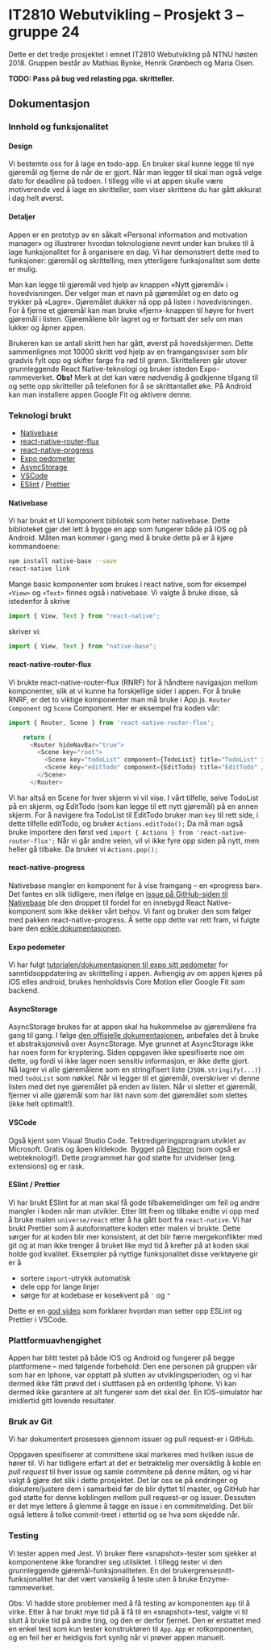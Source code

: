 # IT2810 Webutvikling – Prosjekt 3 – gruppe 24

Dette er det tredje prosjektet i emnet IT2810 Webutvikling på NTNU høsten 2018. Gruppen består av Mathias Bynke, Henrik Grønbech og Maria Osen.

**TODO: Pass på bug ved relasting pga. skritteller.**

## Dokumentasjon

### Innhold og funksjonalitet

#### Design

Vi bestemte oss for å lage en todo-app. En bruker skal kunne legge til nye gjøremål og fjerne de når de er gjort. Når man legger til skal man også velge dato for deadline på todoen. I tillegg ville vi at appen skulle være motiverende ved å lage en skritteller, som viser skrittene du har gått akkurat i dag helt øverst.

#### Detaljer

Appen er en prototyp av en såkalt «Personal information and motivation manager» og illustrerer hvordan teknologiene nevnt under kan brukes til å lage funksjonalitet for å organisere en dag.
Vi har demonstrert dette med to funksjoner: gjøremål og skrittelling, men ytterligere funksjonalitet som dette er mulig.

Man kan legge til gjøremål ved hjelp av knappen «Nytt gjøremål» i hovedvisningen.
Der velger man et navn på gjøremålet og en dato og trykker på «Lagre».
Gjøremålet dukker nå opp på listen i hovedvisningen.
For å fjerne et gjøremål kan man bruke «fjern»-knappen til høyre for hvert gjøremål i listen.
Gjøremålene blir lagret og er fortsatt der selv om man lukker og åpner appen.

Brukeren kan se antall skritt hen har gått, øverst på hovedskjermen.
Dette sammenlignes mot 10000 skritt ved hjelp av en framgangsviser som blir gradvis fylt opp og skifter farge fra rød til grønn.
Skrittelleren går utover grunnleggende React Native-teknologi og bruker isteden Expo-rammeverket.
**Obs!** Merk at det kan være nødvendig å godkjenne tilgang til og sette opp skritteller på telefonen for å se skrittantallet øke.
På Android kan man installere appen Google Fit og aktivere denne.

### Teknologi brukt

- [Nativebase](https://nativebase.io/)
- [react-native-router-flux](https://www.npmjs.com/package/react-native-router-flux)
- [react-native-progress](https://github.com/oblador/react-native-progress)
- [Expo pedometer](https://docs.expo.io/versions/latest/sdk/pedometer)
- [AsyncStorage](https://facebook.github.io/react-native/docs/asyncstorage)
- [VSCode](https://code.visualstudio.com/)
- [ESlint](https://eslint.org/) / [Prettier](https://github.com/prettier/prettier)

#### Nativebase

Vi har brukt et UI komponent bibliotek som heter nativebase. Dette biblioteket gjør det lett å bygge en app som fungerer både på IOS og på Android. Måten man kommer i gang med å bruke dette på er å kjøre kommandoene:

```bash
npm install native-base --save
react-native link
```

Mange basic komponenter som brukes i react native, som for eksempel `<View>` og `<Text>` finnes også i nativebase. Vi valgte å bruke disse, så istedenfor å skrive

```javascript
import { View, Text } from "react-native";
```

skriver vi:

```javascript
import { View, Text } from "native-base";
```

#### react-native-router-flux

Vi brukte react-native-router-flux (RNRF) for å håndtere navigasjon mellom komponenter, slik at vi kunne ha forskjellige sider i appen. For å bruke RNRF, er det to viktige komponenter man må bruke i App.js. `Router Component` og `Scene` Component. Her er eksempel fra koden vår:

```javascript
import { Router, Scene } from 'react-native-router-flux';

    return (
      <Router hideNavBar="true">
        <Scene key="root">
          <Scene key="todoList" component={TodoList} title="TodoList" initial hideNavBar />
          <Scene key="editTodo" component={EditTodo} title="EditTodo" />
        </Scene>
      </Router>
```

Vi har altså en Scene for hver skjerm vi vil vise. I vårt tilfelle, selve TodoList på en skjerm, og EditTodo (som kan legge til ett nytt gjøremål) på en annen skjerm. For å navigere fra TodoList til EditTodo bruker man `key` til rett side, i dette tilfelle editTodo, og bruker `Actions.editTodo();`
Da må man også bruke importere den først ved `import { Actions } from 'react-native-router-flux';`
Når vi går andre veien, vil vi ikke fyre opp siden på nytt, men heller gå tilbake. Da bruker vi `Actions.pop();`

#### react-native-progress

Nativebase mangler en komponent for å vise framgang – en «progress bar».
Det fantes en slik tidligere, men ifølge en [issue på GitHub-siden til Nativebase](https://github.com/GeekyAnts/NativeBase/issues/1128) ble den droppet til fordel for en innebygd React Native-komponent som ikke dekker vårt behov.
Vi fant og bruker den som følger med pakken react-native-progress.
Å sette opp dette var rett fram, vi fulgte bare den [enkle dokumentasjonen](https://www.npmjs.com/package/react-native-progress).

#### Expo pedometer

Vi har fulgt [tutorialen/dokumentasjonen til expo sitt pedometer](https://docs.expo.io/versions/latest/sdk/pedometer) for sanntidsoppdatering av skrittelling i appen. Avhengig av om appen kjøres på iOS elles android, brukes henholdsvis Core Motion eller Google Fit som backend.

#### AsyncStorage

AsyncStorage brukes for at appen skal ha hukommelse av gjøremålene fra gang til gang. I følge [den offisielle dokumentasjonen](https://facebook.github.io/react-native/docs/asyncstorage), anbefales det å bruke et abstraksjonnivå over AsyncStorage. Mye grunnet at AsyncStorage ikke har noen form for kryptering. Siden oppgaven ikke spesifiserte noe om dette, og fordi vi ikke lager noen sensitiv informasjon, er ikke dette gjort. Nå lagrer vi alle gjøremålene som en stringifisert liste (`JSON.stringify(...)`) med `todoList` som nøkkel. Når vi legger til et gjøremål, overskriver vi denne listen med det nye gjøremålet på enden av listen. Når vi sletter et gjøremål, fjerner vi alle gjøremål som har likt navn som det gjøremålet som slettes (ikke helt optimalt!).

#### VSCode

Også kjent som Visual Studio Code. Tektredigeringsprogram utviklet av Microsoft. Gratis og åpen kildekode. Bygget på [Electron](https://electronjs.org/) (som også er webteknologi!). Dette programmet har god støtte for utvidelser (eng. extensions) og er rask.

#### ESlint / Prettier

Vi har brukt ESlint for at man skal få gode tilbakemeldinger om feil og andre mangler i koden når man utvikler. Etter litt frem og tilbake endte vi opp med å bruke malen `universe/react` etter å ha gått bort fra `react-native`. Vi har brukt Prettier som å autoformattere koden etter malen vi brukte. Dette sørger for at koden blir mer konsistent, at det blir færre mergekonflikter med git og at man ikke trenger å bruket like myd tid å krefter på at koden skal holde god kvalitet. Eksempler på nyttige funksjonalitet disse verktøyene gir er å

- sortere `import`-utrykk automatisk
- dele opp for lange linjer
- sørge for at kodebase er kosekvent på `'` og `"`

Dette er en [god video](https://www.youtube.com/watch?v=YIvjKId9m2c) som forklarer hvordan man setter opp ESLint og Prettier i VSCode.

### Plattformuavhengighet

Appen har blitt testet på både IOS og Android og fungerer på begge plattformene – med følgende forbehold:
Den ene personen på gruppen vår som har en Iphone, var opptatt på slutten av utviklingsperioden, og vi har dermed ikke fått prøvd det i sluttfasen på en ordentlig Iphone.
Vi kan dermed ikke garantere at alt fungerer som det skal der.
En IOS-simulator har imidlertid gitt lovende resultater.

### Bruk av Git

Vi har dokumentert prosessen gjennom issuer og pull request-er i GitHub.

Oppgaven spesifiserer at committene skal markeres med hvilken issue de hører til.
Vi har tidligere erfart at det er betraktelig mer oversiktlig å koble en _pull request_ til hver issue og samle commitene på denne måten, og vi har valgt å gjøre det slik i dette prosjektet.
Det lar oss se på endringer og diskutere/justere dem i samarbeid før de blir dyttet til master, og GitHub har god støtte for denne koblingen mellom pull request-er og issuer.
Dessuten er det mye lettere å glemme å tagge en issue i en commitmelding.
Det blir også lettere å tolke commit-treet i ettertid og se hva som skjedde når.

### Testing

Vi tester appen med Jest.
Vi bruker flere «snapshot»-tester som sjekker at komponentene ikke forandrer seg utilsiktet.
I tillegg tester vi den grunnleggende gjøremål-funksjonaliteten.
En del brukergrensesnitt-funksjonalitet har det vært vanskelig å teste uten å bruke Enzyme-rammeverket.

Obs: Vi hadde store problemer med å få testing av komponenten `App` til å virke.
Etter å har brukt mye tid på å få til en «snapshot»-test, valgte vi til slutt å bruke tid på andre ting, og den er derfor fjernet.
Den er erstattet med en enkel test som kun tester konstruktøren til `App`.
`App` er rotkomponenten, og en feil her er heldigvis fort synlig når vi prøver appen manuelt.
